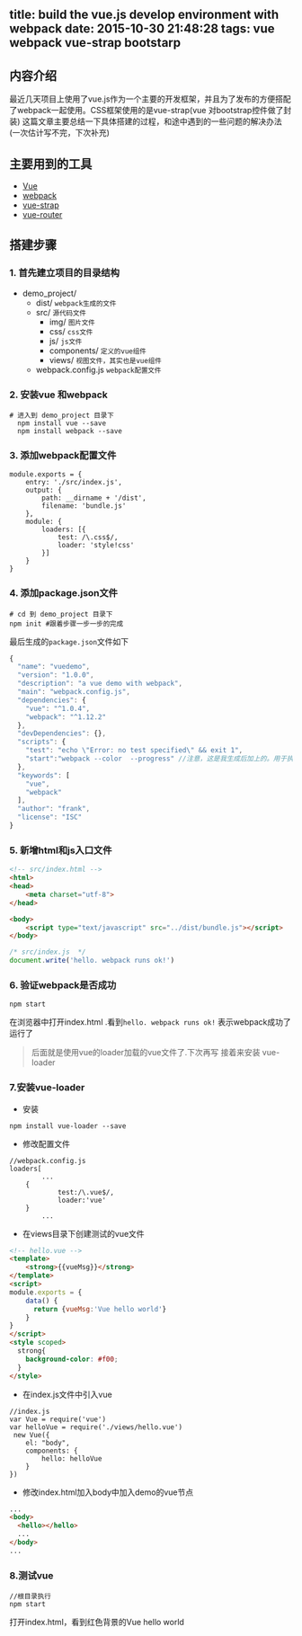 title: build the vue.js develop environment with webpack
date: 2015-10-30 21:48:28
tags: vue webpack vue-strap bootstarp
---

## 内容介绍
最近几天项目上使用了vue.js作为一个主要的开发框架，并且为了发布的方便搭配了webpack一起使用。CSS框架使用的是vue-strap(vue 对bootstrap控件做了封装)
这篇文章主要总结一下具体搭建的过程，和途中遇到的一些问题的解决办法
(一次估计写不完，下次补充)

## 主要用到的工具
- [Vue](http://cn.vuejs.org/guide/)
- [webpack](https://webpack.github.io/)
- [vue-strap](http://yuche.github.io/vue-strap/)
- [vue-router](http://vuejs.github.io/vue-router/zh-cn/index.html)

<!-- more -->

## 搭建步骤
### 1. 首先建立项目的目录结构

- demo_project/
  - dist/   `webpack生成的文件`
  - src/   `源代码文件`
     - img/   `图片文件`
     - css/   `css文件`
     - js/   `js文件`
     - components/   `定义的vue组件`
     - views/   `视图文件，其实也是vue组件`
  - webpack.config.js `webpack配置文件`

### 2. 安装vue 和webpack
```
# 进入到 demo_project 目录下
  npm install vue --save
  npm install webpack --save
```
### 3. 添加webpack配置文件
```javasript
module.exports = {
    entry: './src/index.js',
    output: {
        path: __dirname + '/dist',
        filename: 'bundle.js'
    },
    module: {
        loaders: [{
            test: /\.css$/,
            loader: 'style!css'
        }]
    }
}
```
### 4. 添加package.json文件
```
# cd 到 demo_project 目录下
npm init #跟着步骤一步一步的完成
```
最后生成的`package.json`文件如下
```js
{
  "name": "vuedemo",
  "version": "1.0.0",
  "description": "a vue demo with webpack",
  "main": "webpack.config.js",
  "dependencies": {
    "vue": "^1.0.4",
    "webpack": "^1.12.2"
  },
  "devDependencies": {},
  "scripts": {
    "test": "echo \"Error: no test specified\" && exit 1",
    "start":"webpack --color  --progress" //注意，这是我生成后加上的。用于执行webpack.如果webpack 安装在全局可以直接行动webpack进行打包
  },
  "keywords": [
    "vue",
    "webpack"
  ],
  "author": "frank",
  "license": "ISC"
}
```
### 5. 新增html和js入口文件
```html
<!-- src/index.html -->
<html>
<head>
    <meta charset="utf-8">
</head>

<body>
    <script type="text/javascript" src="../dist/bundle.js"></script>
</body>
```
```js
/* src/index.js  */
document.write('hello. webpack runs ok!')
```
### 6. 验证webpack是否成功
```
npm start
```
在浏览器中打开index.html .看到`hello. webpack runs ok!` 表示webpack成功了运行了

> 后面就是使用vue的loader加载的vue文件了.下次再写
> 接着来安装 vue-loader

### 7.安装vue-loader
- 安装
```
npm install vue-loader --save
```
- 修改配置文件
```
//webpack.config.js
loaders[
        ...
    {
            test:/\.vue$/,
            loader:'vue'
    }
        ...
```
- 在views目录下创建测试的vue文件
```html
<!-- hello.vue -->
<template>
    <strong>{{vueMsg}}</strong>
</template>
<script>
module.exports = {
    data() {
      return {vueMsg:'Vue hello world'}
    }
}
</script>
<style scoped>
  strong{
    background-color: #f00;
  }
</style>
```
- 在index.js文件中引入vue
```
//index.js
var Vue = require('vue')
var helloVue = require('./views/hello.vue')
 new Vue({
    el: "body",
    components: {
        hello: helloVue
    }
})
```
- 修改index.html加入body中加入demo的vue节点
```html
...
<body>
  <hello></hello>
  ...
</body>
...
```
### 8.测试vue
```
//根目录执行
npm start
```
打开index.html，看到红色背景的Vue hello world
